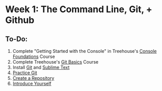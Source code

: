 # Week 1: The Command Line, Git, + Github

## To-Do:

1. Complete "Getting Started with the Console" in Treehouse's [Console Foundations](http://teamtreehouse.com/library/console-foundations) Course
2. Complete Treehouse's [Git Basics](http://teamtreehouse.com/library/git-basics) Course
3. Install [Git](http://git-scm.com/book/en/v2/Getting-Started-Installing-Git) and [Sublime Text](http://www.sublimetext.com/)
4. [Practice Git](./git_practice) 
5. [Create a Repository](./create_a_repository) 
6. [Introduce Yourself](./introduce_yourself)
